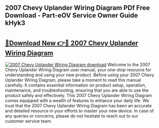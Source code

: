 ## 2007 Chevy Uplander Wiring Diagram PDf Free Download - Part-eOV Service Owner Guide kHyk3

# <h2><a href="http://dfo6d9k.blite.top/?on=2007+Chevy+Uplander+Wiring+Diagram">🔗Download New 👉🔴 2007 Chevy Uplander Wiring Diagram</a></h2>

[![2007 Chevy Uplander Wiring Diagram download](https://i.imgur.com/lujVjoI.png)](http://dfo6d9k.blite.top/?on=2007+Chevy+Uplander+Wiring+Diagram)
Welcome to the 2007 Chevy Uplander Wiring Diagram user manual, your one-stop resource for understanding and using your new product. Before using your 2007 Chevy Uplander Wiring Diagram, please take a moment to read this manual carefully. It contains essential information on product setup, operation, maintenance, and troubleshooting, ensuring that you are able to use the product safely and effectively. This 2007 Chevy Uplander Wiring Diagram comes equipped with a wealth of features to enhance your daily life. We trust that the 2007 Chevy Uplander Wiring Diagram has been an accurate and detailed resource in your efforts to master your new device. In case of any queries or concerns, please do not hesitate to reach out to our customer service team.
